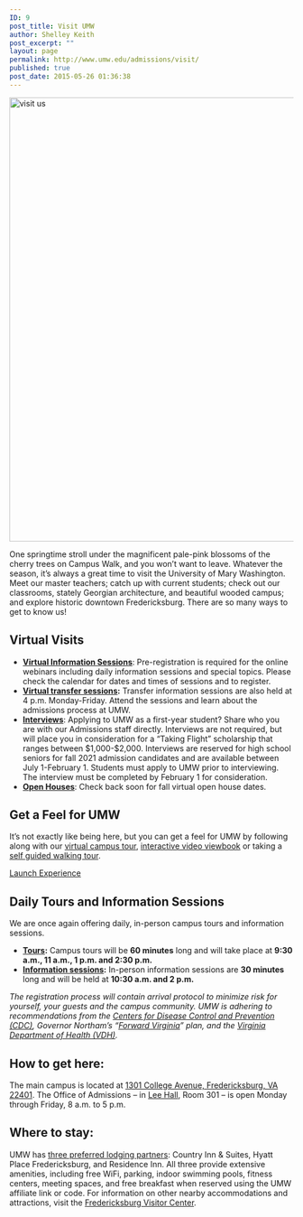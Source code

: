 ```yaml
---
ID: 9
post_title: Visit UMW
author: Shelley Keith
post_excerpt: ""
layout: page
permalink: http://www.umw.edu/admissions/visit/
published: true
post_date: 2015-05-26 01:36:38
---
```

<img class="aligncenter wp-image-48684 size-full" src="http://www.umw.edu/admissions/wp-content/uploads/sites/6/2020/07/Visit_Us.jpg" alt="visit us" width="1180" height="787" />

One springtime stroll under the magnificent pale-pink blossoms of the cherry trees on Campus Walk, and you won’t want to leave. Whatever the season, it’s always a great time to visit the University of Mary Washington. Meet our master teachers; catch up with current students; check out our classrooms, stately Georgian architecture, and beautiful wooded campus; and explore historic downtown Fredericksburg. There are so many ways to get to know us!
<h2>Virtual Visits</h2>
<ul>
 	<li><a href="https://admissions.umw.edu/portal/webinars"><strong>Virtual Information Sessions</strong></a>: Pre-registration is required for the online webinars including daily information sessions and special topics. Please check the calendar for dates and times of sessions and to register.</li>
 	<li><strong><a href="https://admissions.umw.edu/portal/webinars">Virtual transfer sessions</a>:</strong> Transfer information sessions are also held at 4 p.m. Monday-Friday. Attend the sessions and learn about the admissions process at UMW.</li>
 	<li><a href="https://admissions.umw.edu/portal/admission_interviews"><strong>Interviews</strong></a>: Applying to UMW as a first-year student? Share who you are with our Admissions staff directly. Interviews are not required, but will place you in consideration for a “Taking Flight” scholarship that ranges between $1,000-$2,000. Interviews are reserved for high school seniors for fall 2021 admission candidates and are available between July 1-February 1. Students must apply to UMW prior to interviewing. The interview must be completed by February 1 for consideration.</li>
 	<li><a href="/admissions/visit/open-houses/"><strong>Open Houses</strong></a>: Check back soon for fall virtual open house dates.</li>
</ul>
<h2>Get a Feel for UMW</h2>
It’s not exactly like being here, but you can get a feel for UMW by following along with our <a href="https://www.umw.edu/#/vte/?data-platform=v&amp;data-inst=63572&amp;data-image-width=100%&amp;data-image-height=100%&amp;">virtual campus tour</a>, <a href="https://umw.university-tour.com/homepage.php">interactive video viewbook</a> or taking a <a href="https://issuu.com/umwpublications/docs/self_guided_walking_tour_-_march_2020">self guided walking tour</a>.

<a href="https://www.youvisit.com/#/vte/?data-platform=v&amp;data-link-type=immersive&amp;data-inst=63572&amp;data-image-width=100%&amp;data-image-height=100%&amp;">Launch Experience</a>
<h2>Daily Tours and Information Sessions</h2>
We are once again offering daily, in-person campus tours and information sessions.
<ul>
 	<li><strong><a href="https://admissions.umw.edu/portal/event_landing">Tours</a>:</strong> Campus tours will be <strong>60 minutes</strong> long and will take place at <strong>9:30 a.m., 11 a.m., 1 p.m. and 2:30 p.m.</strong></li>
 	<li><strong><a href="https://admissions.umw.edu/portal/event_landing">Information sessions</a>:</strong> In-person information sessions are <strong>30 minutes</strong> long and will be held at <strong>10:30 a.m. and 2 p.m.</strong></li>
</ul>
<em>The registration process will contain arrival protocol to minimize risk for yourself, your guests and the campus community. UMW is adhering to recommendations from the <a href="https://www.cdc.gov/coronavirus/2019-ncov/community/colleges-universities/considerations.html">Centers for Disease Control and Prevention (CDC)</a>, Governor Northam’s “<u><a href="https://www.governor.virginia.gov/media/governorvirginiagov/governor-of-virginia/pdf/Virginia-Forward-Phase-One-Business-Sector-Guidelines.pdf">Forward Virginia</a></u>” plan, and the <a href="https://www.vdh.virginia.gov/content/uploads/sites/182/2020/05/VDH-COVID-19-Testing-for-Colleges-and-Universities.pdf">Virginia Department of Health (VDH)</a>.</em>
<h2>How to get here:</h2>
The main campus is located at <a href="https://www.google.com/maps/place/University+of+Mary+Washington/@38.3005178,-77.4749152,15z/data=!3m1!4b1!4m2!3m1!1s0x89b6c1f6e987a255:0x1ef2db66d097c3c1">1301 College Avenue, Fredericksburg, VA 22401</a>. The Office of Admissions – in <a href="https://www.google.com/maps/place/Lee+Hall,+University+of+Mary+Washington,+1301+College+Ave,+Fredericksburg,+VA+22401/@38.3026184,-77.4742811,17z/data=!3m1!4b1!4m2!3m1!1s0x89b6c1f7148e6255:0xe0ae54bddccaa014">Lee Hall</a>, Room 301 – is open Monday through Friday, 8 a.m. to 5 p.m.
<h2>Where to stay:</h2>
UMW has <a href="https://adminfinance.umw.edu/business-services/preferred-lodging/">three preferred lodging partners</a>: Country Inn &amp; Suites, Hyatt Place Fredericksburg, and Residence Inn. All three provide extensive amenities, including free WiFi, parking, indoor swimming pools, fitness centers, meeting spaces, and free breakfast when reserved using the UMW affiliate link or code. For information on other nearby accommodations and attractions, visit the <a href="http://www.visitfred.com/things-to-do/museums-historical/fredericksburg-visitor-center">Fredericksburg Visitor Center</a>.